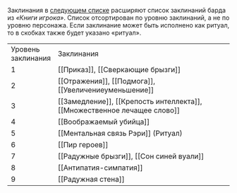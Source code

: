 Заклинания в [следующем списке](https://dnd.su/spells/?search=&class=33) расширяют список заклинаний барда из _«Книги игрока»_. Список отсортирован по уровню заклинаний, а не по уровню персонажа. Если заклинание может быть исполнено как ритуал, то в скобках также будет указано «ритуал».

|                         |                                                                          |
| ----------------------- | ------------------------------------------------------------------------ |
| Уровень  <br>заклинания | Заклинания                                                               |
| 1                       | [[Приказ]], [[Сверкающие брызги]]                                        |
| 2                       | [[Отражения]], [[Подмога]], [[Увеличениеуменьшение]]                     |
| 3                       | [[Замедление]], [[Крепость интеллекта]], [[Множественное лечащее слово]] |
| 4                       | [[Воображаемый убийца]]                                                  |
| 5                       | [[Ментальная связь Рэри]] (Ритуал)                                       |
| 6                       | [[Пир героев]]                                                           |
| 7                       | [[Радужные брызги]], [[Сон синей вуали]]                                 |
| 8                       | [[Антипатия-симпатия]]                                                   |
| 9                       | [[Радужная стена]]                                                       |
